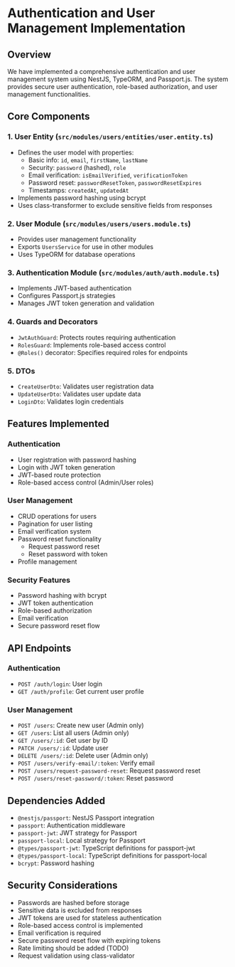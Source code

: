 # Authentication and User Management Implementation

## Overview

We have implemented a comprehensive authentication and user management system using NestJS, TypeORM, and Passport.js. The system provides secure user authentication, role-based authorization, and user management functionalities.

## Core Components

### 1. User Entity (`src/modules/users/entities/user.entity.ts`)

- Defines the user model with properties:
  - Basic info: `id`, `email`, `firstName`, `lastName`
  - Security: `password` (hashed), `role`
  - Email verification: `isEmailVerified`, `verificationToken`
  - Password reset: `passwordResetToken`, `passwordResetExpires`
  - Timestamps: `createdAt`, `updatedAt`
- Implements password hashing using bcrypt
- Uses class-transformer to exclude sensitive fields from responses

### 2. User Module (`src/modules/users/users.module.ts`)

- Provides user management functionality
- Exports `UsersService` for use in other modules
- Uses TypeORM for database operations

### 3. Authentication Module (`src/modules/auth/auth.module.ts`)

- Implements JWT-based authentication
- Configures Passport.js strategies
- Manages JWT token generation and validation

### 4. Guards and Decorators

- `JwtAuthGuard`: Protects routes requiring authentication
- `RolesGuard`: Implements role-based access control
- `@Roles()` decorator: Specifies required roles for endpoints

### 5. DTOs

- `CreateUserDto`: Validates user registration data
- `UpdateUserDto`: Validates user update data
- `LoginDto`: Validates login credentials

## Features Implemented

### Authentication

- User registration with password hashing
- Login with JWT token generation
- JWT-based route protection
- Role-based access control (Admin/User roles)

### User Management

- CRUD operations for users
- Pagination for user listing
- Email verification system
- Password reset functionality
  - Request password reset
  - Reset password with token
- Profile management

### Security Features

- Password hashing with bcrypt
- JWT token authentication
- Role-based authorization
- Email verification
- Secure password reset flow

## API Endpoints

### Authentication

- `POST /auth/login`: User login
- `GET /auth/profile`: Get current user profile

### User Management

- `POST /users`: Create new user (Admin only)
- `GET /users`: List all users (Admin only)
- `GET /users/:id`: Get user by ID
- `PATCH /users/:id`: Update user
- `DELETE /users/:id`: Delete user (Admin only)
- `POST /users/verify-email/:token`: Verify email
- `POST /users/request-password-reset`: Request password reset
- `POST /users/reset-password/:token`: Reset password

## Dependencies Added

- `@nestjs/passport`: NestJS Passport integration
- `passport`: Authentication middleware
- `passport-jwt`: JWT strategy for Passport
- `passport-local`: Local strategy for Passport
- `@types/passport-jwt`: TypeScript definitions for passport-jwt
- `@types/passport-local`: TypeScript definitions for passport-local
- `bcrypt`: Password hashing

## Security Considerations

- Passwords are hashed before storage
- Sensitive data is excluded from responses
- JWT tokens are used for stateless authentication
- Role-based access control is implemented
- Email verification is required
- Secure password reset flow with expiring tokens
- Rate limiting should be added (TODO)
- Request validation using class-validator
